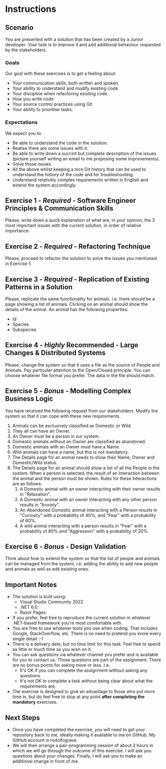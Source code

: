 ﻿# Instructions

## Scenario
You are presented with a solution that has been created by a Junior developer. Your task is to improve it and add additional behaviour requested by the stakeholders.

### Goals
Our goal with these exercises is to get a feeling about:
- Your communication skills, both written and spoken.
- Your ability to understand and modify existing code.
- Your discipline when refactoring existing code.
- How you write code.
- Your source control practices using Git.
- Your ability to prioritise tasks.

### Expectations
We expect you to:
- Be able to understand the code in the solution.
- Realise there are some issues with it.
- Be able to write down a succint but complete description of the issues (picture yourself writing an email to me proposing some improvements).
- Solve those issues.
- All the above whilst keeping a nice Git history that can be used to understand the history of the code and for troubleshooting.
- Understand relatively complex requirements written in English and extend the system accordingly.

## Exercise 1 - *Required* - Software Engineer Principles & Communication Skills
Please, write down a quick explanation of what are, in your opinion, the 3 most important issues with the current solution, in order of relative importance.

## Exercise 2 - *Required* - Refactoring Technique
Please, proceed to refactor the solution to solve the issues you mentioned in Exercise 1.

## Exercise 3 - *Required* - Replication of Existing Patterns in a Solution
Please, replicate the same functionality for animals. I.e. there should be a page showing a list of animals. Clicking on an animal should show the details of the animal.
An animal has the following properties:
- Id
- Species
- Subspecies

## Exercise 4 - *Highly* Recommended - Large Changes & Distributed Systems
Please, change the system so that it uses a file as the source of People and Animals. Pay particular attention to the Open/Closed principle.
You can choose whatever file format you prefer. The data in the file should match.

## Exercise 5 - *Bonus* -  Modelling Complex Business Logic
You have received the following request from our stakeholders. Modify the system so that it can cope with these new requirements.

1. Animals can be exclusively classified as Domestic or Wild.
1. They all can have an Owner.
1. An Owner must be a person in our system.
1. Domestic animals without an Owner are classified as abandoned.
1. Domestic animals with an Owner must have a Name.
1. Wild animals can have a name, but this is not mandatory.
1. The Details page for an animal needs to show their Name, Owner and Domestic/Wild status.
1. The Details page for an animal should show a list of all the People in the system. When a person is selected, the result of an Interaction between the animal and the person must be shown. Rules for these Interactions are as follows:
    1. A Domestic animal with an owner interacting with their owner results in "Relaxation".
    1. A Domestic animal with an owner interacting with any other person results in "Anxiety".
    1. An Abandoned Domestic animal interacting with a Person results in "Curiosity" with a probability of 40%, and "Fear" with a probability of 60%.
    1. A wild animal interacting with a person results in "Fear" with a probability of 80% and "Aggression" with a probability of 20%.

## Exercise 6 - *Bonus* - Design Validation
Think about how to extend the system so that the list of people and animals can be managed from the system, i.e. adding the ability to add new people and animals as well as edit existing ones.

## Important Notes
- The solution is built using:
    - Visual Studio Community 2022
    - .NET 6.0.
    - Razor Pages.
- If you prefer, feel free to reproduce the current solution in whatever .NET-based framework you're most comfortable with.
- You are free to use whatever tools you use when coding. That includes Google, StackOverflow, etc. There is no need to pretend you know every single detail :-)
- There is a delivery date, but no time limit for this task. Feel free to spend as little or much time as you wish on it.
- You can ask questions via whatever channel you prefer and is available for you to contact us. Those questions are part of the assignment. There are no bonus points for asking more or less. I.e.
    - It's OK if you can complete the assignment without asking any questions.
    - It's not OK to complete a task without being clear about what the requirements are.
- The exercise is designed to give an advantage to those who put more time in, but do feel free to stop at any point **after completing the mandatory** exercises.

## Next Steps
- Once you have completed the exercise, you will need to get your repository back to me, ideally making it available to me on GitHub. My GitHub account is rodolfograve.
- We will then arrange a pair-programming session of about 2 hours in which we will go through the outcome of this exercise. I will ask you questions about your changes. Finally, I will ask you to make an additional change in front of me.
